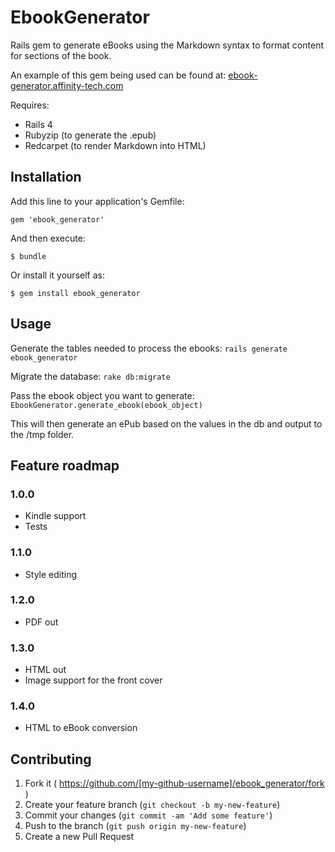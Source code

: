 # EbookGenerator

Rails gem to generate eBooks using the Markdown syntax to format content for sections of the book.

An example of this gem being used can be found at: [ebook-generator.affinity-tech.com](http://ebook-generator.affinity-tech.com)

Requires:
- Rails 4
- Rubyzip (to generate the .epub)
- Redcarpet (to render Markdown into HTML)

## Installation

Add this line to your application's Gemfile:

    gem 'ebook_generator'

And then execute:

    $ bundle

Or install it yourself as:

    $ gem install ebook_generator

## Usage

Generate the tables needed to process the ebooks:
`rails generate ebook_generator`

Migrate the database:
`rake db:migrate`

Pass the ebook object you want to generate:
`EbookGenerator.generate_ebook(ebook_object)`

This will then generate an ePub based on the values in the db and output to the /tmp folder.

## Feature roadmap

### 1.0.0
- Kindle support
- Tests

### 1.1.0
- Style editing

### 1.2.0
- PDF out

### 1.3.0
- HTML out
- Image support for the front cover

### 1.4.0
- HTML to eBook conversion

## Contributing

1. Fork it ( https://github.com/[my-github-username]/ebook_generator/fork )
2. Create your feature branch (`git checkout -b my-new-feature`)
3. Commit your changes (`git commit -am 'Add some feature'`)
4. Push to the branch (`git push origin my-new-feature`)
5. Create a new Pull Request
